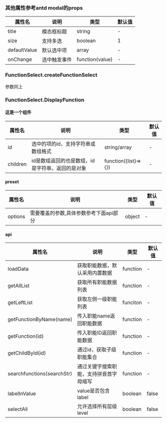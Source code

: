 ### 其他属性参考antd modal的props
|属性名|说明|类型|默认值|
|  ---  | ---  | --- | --- |
|  title  | 模态框标题 | string | - |
|  size  | 支持多选 | boolean | 1 |
|  defaultValue  | 默认选中项 | array | - |
|  onChange  | 选中触发事件 | function(value) | - |


### FunctionSelect.createFunctionSelect
参数同上

### FunctionSelect.DisplayFunction
#### 这是一个组件
|属性名|说明|类型|默认值|
|  ---  | ---  | --- | --- |
|  id  | 选中的项的id，支持字符串或数组格式 | string/array | - |
|  children  | id是数组返回的也是数组，id是字符串，返回的是对象 | function({list}=>{}) | - |


#### preset

| 属性名          | 说明                    | 类型     | 默认值 |
|--------------|-----------------------|--------|-----|
|options| 需要覆盖的参数,具体参数参考下面api部分 |object|-|

#### api

| 属性名                     | 说明                    | 类型     | 默认值 |
|-------------------------|-----------------------|--------|-----|
| loadData                | 获取职能数据，默认采用内置数据|function|-|
| getAllList          |获取所有职能数据列表|function|-|
| getLeftList            |获取左侧一级职能列表|funciton|-|
| getFunctionByName(name)             |传入职能name返回职能数据|function|-|
| getFunction(id)             |传入职能ID返回职能数据|function|-|
| getChildById(id)     |通过id，获取子级职能集合|function|-|
| searchfunctions(searchStr) |通过关键字搜索职能，支持拼音首字母缩写|function|-|
|  labelInValue  | value是否包含label | boolean | false |
|  selectAll  | 允许选择所有层级level | boolean | false |
